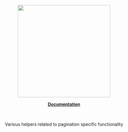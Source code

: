 <p align="center"><a href="https://corets.github.io"><img src="https://corets.github.io/public/logo-github-readme.svg" width="300"/></a></p>

<p align="center"><b><a href="https://corets.github.io/pagination-helpers">Documentation</a></b><br/><br/><br/></p>

<p align="center">Various helpers related to pagination specific functionality</p>
